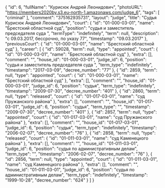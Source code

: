 {
    "id": 6,
    "fullName": "Курисюк Андрей Леонидович",
    "photoURL": "https://members2020by.s3.eu-north-1.amazonaws.com/judge_6",
    "tags": [
        "criminal"
    ],
    "comment": "375162935731",
    "layout": "judge",
    "title": "Судья Курисюк Андрей Леонидович",
    "court": {
        "id": "01-000-03-01",
        "name": "Брестский областной суд",
        "position": "судья и заместитель председателя суда ",
        "termType": "indefinitely",
        "term": null,
        "description": "c 09.03.2017, бессрочно, по указу 77",
        "timestamp": "09.03.2017"
    },
    "previousCourt": {
        "id": "01-000-03-01",
        "name": "Брестский областной суд"
    },
    "career": [
        {
            "id": 59028,
            "term": null,
            "type": "appointed",
            "court": {
                "id": "01-000-03-01",
                "name": "Брестский областной суд"
            },
            "extra": [],
            "comment": "",
            "house_id": "01-000-03-01",
            "judge_id": 6,
            "position": "судья и заместитель председателя суда ",
            "term_type": "indefinitely",
            "timestamp": "2017-03-09",
            "decree_number": "77"
        },
        {
            "id": 2859,
            "term": null,
            "type": "appointed",
            "court": {
                "id": "01-000-03-01",
                "name": "Брестский областной суд"
            },
            "extra": [],
            "comment": "",
            "house_id": "01-000-03-01",
            "judge_id": 6,
            "position": "судья",
            "term_type": "indefinitely",
            "timestamp": "2009-07-30",
            "decree_number": "401"
        },
        {
            "id": 2860,
            "term": null,
            "type": "released",
            "court": {
                "id": "01-017-03-01",
                "name": "суд Пружанского района"
            },
            "extra": [],
            "comment": "",
            "house_id": "01-017-03-01",
            "judge_id": 6,
            "position": "судья",
            "term_type": "",
            "timestamp": "2009-07-30",
            "decree_number": "401"
        },
        {
            "id": 2857,
            "term": null,
            "type": "appointed",
            "court": {
                "id": "01-017-03-01",
                "name": "суд Пружанского района"
            },
            "extra": [],
            "comment": "",
            "house_id": "01-017-03-01",
            "judge_id": 6,
            "position": "судья",
            "term_type": "indefinitely",
            "timestamp": "2006-02-07",
            "decree_number": "76"
        },
        {
            "id": 2858,
            "term": null,
            "type": "released",
            "court": {
                "id": "01-011-03-01",
                "name": "суд Каменецкого района"
            },
            "extra": [],
            "comment": "",
            "house_id": "01-011-03-01",
            "judge_id": 6,
            "position": "судья по административным делам",
            "term_type": "",
            "timestamp": "2006-02-07",
            "decree_number": "76"
        },
        {
            "id": 2856,
            "term": null,
            "type": "appointed",
            "court": {
                "id": "01-011-03-01",
                "name": "суд Каменецкого района"
            },
            "extra": [],
            "comment": "",
            "house_id": "01-011-03-01",
            "judge_id": 6,
            "position": "судья по административным делам",
            "term_type": "indefinitely",
            "timestamp": "1999-10-28",
            "decree_number": "624"
        }
    ]
}